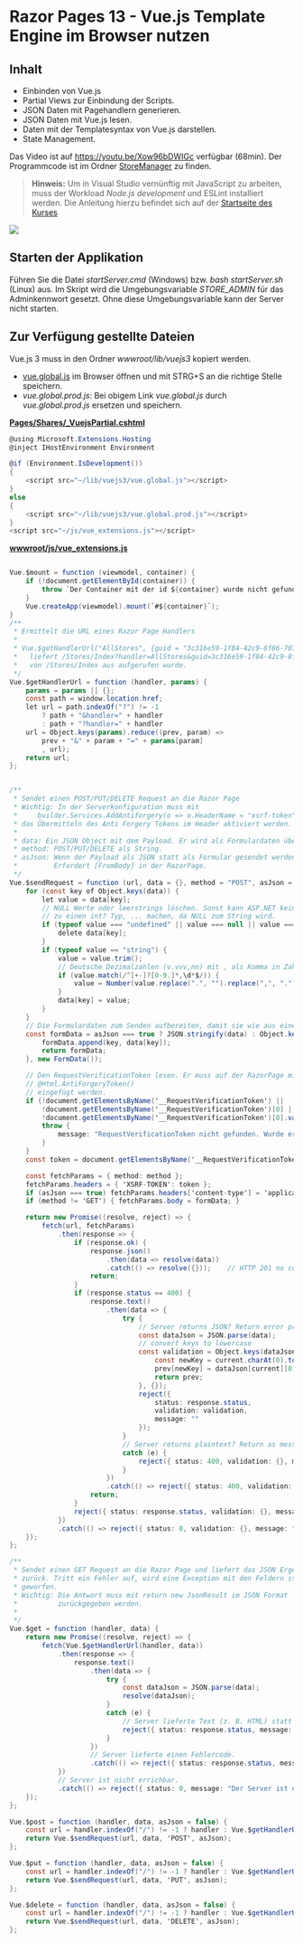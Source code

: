 # Razor Pages 13 - Vue.js Template Engine im Browser nutzen

## Inhalt

- Einbinden von Vue.js
- Partial Views zur Einbindung der Scripts.
- JSON Daten mit Pagehandlern generieren.
- JSON Daten mit Vue.js lesen.
- Daten mit der Templatesyntax von Vue.js darstellen.
- State Management.

Das Video ist auf https://youtu.be/Xow96bDWIGc verfügbar (68min). Der Programmcode ist im
Ordner [StoreManager](StoreManager) zu finden.

> **Hinweis:** Um in Visual Studio vernünftig mit JavaScript zu arbeiten, muss der Workload
> *Node.js development* und ESLint installiert werden. Die Anleitung hierzu befindet sich auf
> der [Startseite des Kurses](../../README.md#installation-der-ide-visual-studio-2022)

![](screenshot.png)

## Starten der Applikation

Führen Sie die Datei *startServer.cmd* (Windows) bzw. *bash startServer.sh* (Linux) aus. Im
Skript wird die Umgebungsvariable *STORE_ADMIN* für das Adminkennwort gesetzt. Ohne diese
Umgebungsvariable kann der Server nicht starten.

## Zur Verfügung gestellte Dateien

Vue.js 3 muss in den Ordner *wwwroot/lib/vuejs3* kopiert werden.

- [vue.global.js](https://unpkg.com/vue@3) im Browser öffnen und mit STRG+S an die richtige
  Stelle speichern.
- *vue.global.prod.js*: Bei obigem Link *vue.global.js* durch *vue.global.prod.js* ersetzen und
  speichern.


**[Pages/Shares/_VuejsPartial.cshtml](StoreManager/StoreManager.Webapp/Pages/Shared/_VuejsPartial.cshtml)**

```c#
@using Microsoft.Extensions.Hosting
@inject IHostEnvironment Environment

@if (Environment.IsDevelopment())
{
    <script src="~/lib/vuejs3/vue.global.js"></script>
}
else
{
    <script src="~/lib/vuejs3/vue.global.prod.js"></script>
}
<script src="~/js/vue_extensions.js"></script>

```

**[wwwroot/js/vue_extensions.js](StoreManager/StoreManager.Webapp/wwwroot/js/vue_extensions.js)**
```c#

Vue.$mount = function (viewmodel, container) {
    if (!document.getElementById(container)) {
        throw `Der Container mit der id ${container} wurde nicht gefunden. Fehlt ein div mit dieser id?`;
    }
    Vue.createApp(viewmodel).mount(`#${container}`);
}
/**
 * Ermittelt die URL eines Razor Page Handlers
 * 
 * Vue.$getHandlerUrl("AllStores", {guid = "3c316e59-1f84-42c9-8f86-70747cfb837e"}) 
 *   liefert /Stores/Index?handler=AllStores&guid=3c316e59-1f84-42c9-8f86-70747cfb837e wenn die Funktion
 *   von /Stores/Index aus aufgerufen wurde.
 */
Vue.$getHandlerUrl = function (handler, params) {
    params = params || {};
    const path = window.location.href;
    let url = path.indexOf("?") != -1
        ? path + "&handler=" + handler
        : path + "?handler=" + handler
    url = Object.keys(params).reduce((prev, param) =>
        prev + "&" + param + "=" + params[param]
        , url);
    return url;
};


/**
 * Sendet einen POST/PUT/DELETE Request an die Razor Page
 * Wichtig: In der Serverkonfiguration muss mit 
 *     builder.Services.AddAntiforgery(o => o.HeaderName = "xsrf-token");
 * das Übermitteln des Anti Forgery Tokens im Header aktiviert werden.
 * 
 * data: Ein JSON Object mit dem Payload. Er wird als Formulardaten übertragen
 * method: POST/PUT/DELETE als String.
 * asJson: Wenn der Payload als JSON statt als Formular gesendet werden soll. 
 *         Erfordert [FromBody] in der RazorPage.
 */
Vue.$sendRequest = function (url, data = {}, method = "POST", asJson = false) {
    for (const key of Object.keys(data)) {
        let value = data[key];
        // NULL Werte oder leerstrings löschen. Sonst kann ASP.NET kein Binding
        // zu einen int? Typ, ... machen, da NULL zum String wird.
        if (typeof value === "undefined" || value === null || value === '') {
            delete data[key];
        }
        if (typeof value == "string") {
            value = value.trim();
            // Deutsche Dezimalzahlen (v.vvv,nn) mit , als Komma in Zahlen mit . als Komma umsetzen.
            if (value.match(/^[+-]?[0-9.]*,\d*$/)) {
                value = Number(value.replace(".", "").replace(",", "."));
            }
            data[key] = value;
        }
    }
    // Die Formulardaten zum Senden aufbereiten, damit sie wie aus einem HTML Formular gesendet aussehen.
    const formData = asJson === true ? JSON.stringify(data) : Object.keys(data).reduce((formData, key) => {
        formData.append(key, data[key]);
        return formData;
    }, new FormData());

    // Den RequestVerificationToken lesen. Er muss auf der RazorPage mit
    // @Html.AntiForgeryToken()
    // eingefügt werden.
    if (!document.getElementsByName('__RequestVerificationToken') ||
        !document.getElementsByName('__RequestVerificationToken')[0] ||
        !document.getElementsByName('__RequestVerificationToken')[0].value) {
        throw {
            message: "RequestVerificationToken nicht gefunden. Wurde er mit @Html.AntiForgeryToken() eingefügt?"
        }
    }
    const token = document.getElementsByName('__RequestVerificationToken')[0].value;

    const fetchParams = { method: method };
    fetchParams.headers = { 'XSRF-TOKEN': token };
    if (asJson === true) fetchParams.headers['content-type'] = 'application/json';
    if (method != 'GET') { fetchParams.body = formData; }

    return new Promise((resolve, reject) => {
        fetch(url, fetchParams)
            .then(response => {
                if (response.ok) {
                    response.json()
                        .then(data => resolve(data))
                        .catch(() => resolve({}));    // HTTP 201 no content
                    return;
                }
                if (response.status == 400) {
                    response.text()
                        .then(data => {
                            try {
                                // Server returns JSON? Return error property as validation.
                                const dataJson = JSON.parse(data);
                                // convert keys to lowercase
                                const validation = Object.keys(dataJson).reduce((prev, current) => {
                                    const newKey = current.charAt(0).toLowerCase() + current.slice(1);
                                    prev[newKey] = dataJson[current][0];
                                    return prev;
                                }, {});
                                reject({
                                    status: response.status,
                                    validation: validation,
                                    message: ""
                                });
                            }
                            // Server returns plaintext? Return as message.
                            catch (e) {
                                reject({ status: 400, validation: {}, message: data });
                            }
                        })
                        .catch(() => reject({ status: 400, validation: {}, message: "Der Server akzeptierte die Anfrage nicht (Bad request)." }));
                    return;
                }
                reject({ status: response.status, validation: {}, message: `Der Server antwortete mit dem Fehlercode ${response.status}.` });
            })
            .catch(() => reject({ status: 0, validation: {}, message: "Der Server ist nicht erreichbar." }));             // Server nicht erreichbar
    });
};

/**
 * Sendet einen GET Request an die Razor Page und liefert das JSON Ergebnis
 * zurück. Tritt ein Fehler auf, wird eine Exception mit den Feldern status und message
 * geworfen.
 * Wichtig: Die Antwort muss mit return new JsonResult im JSON Format
 *          zurückgegeben werden.
 * 
 */
Vue.$get = function (handler, data) {
    return new Promise((resolve, reject) => {
        fetch(Vue.$getHandlerUrl(handler, data))
            .then(response => {
                response.text()
                    .then(data => {
                        try {
                            const dataJson = JSON.parse(data);
                            resolve(dataJson);
                        }
                        catch (e) {
                            // Server lieferte Text (z. B. HTML) statt einem JSON.
                            reject({ status: response.status, message: "Der Server lieferte kein JSON Ergebnis." });
                        }
                    })
                    // Server lieferte einen Fehlercode.
                    .catch(() => reject({ status: response.status, message: `Der Server antwortete mit dem Fehlercode ${response.status}.` }));
            })
            // Server ist nicht errichbar.
            .catch(() => reject({ status: 0, message: "Der Server ist nicht erreichbar." }));
    });
};

Vue.$post = function (handler, data, asJson = false) {
    const url = handler.indexOf("/") != -1 ? handler : Vue.$getHandlerUrl(handler);
    return Vue.$sendRequest(url, data, 'POST', asJson);
};

Vue.$put = function (handler, data, asJson = false) {
    const url = handler.indexOf("/") != -1 ? handler : Vue.$getHandlerUrl(handler);
    return Vue.$sendRequest(url, data, 'PUT', asJson);
};

Vue.$delete = function (handler, data, asJson = false) {
    const url = handler.indexOf("/") != -1 ? handler : Vue.$getHandlerUrl(handler);
    return Vue.$sendRequest(url, data, 'DELETE', asJson);
};
```

